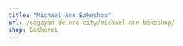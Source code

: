 ```yaml
---
title: "Michael Ann Bakeshop"
url: /cagayan-de-oro-city/michael-ann-bakeshop/
shop: Bäckerei
---
```

